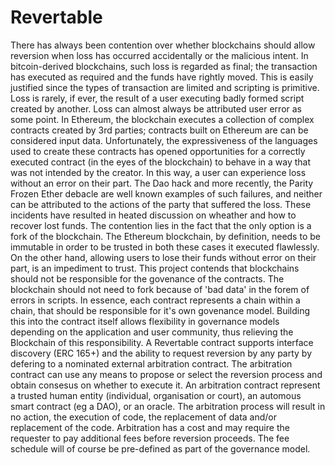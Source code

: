 # Revertable
There has always been contention over whether blockchains should allow reversion when loss has occurred accidentally or the malicious intent.  In bitcoin-derived blockchains, such loss is regarded as final; the transaction has executed as required and the funds have rightly moved.  This is easily justified since the types of transaction are limited and scripting is primitive.  Loss is rarely, if ever, the result of a user executing badly formed script created by another.  Loss can almost always be attributed user error as some point.
In Ethereum, the blockchain executes a collection of complex contracts created by 3rd parties; contracts built on Ethereum are can be considered input data. Unfortunately, the expressiveness of the languages used to create these contracts has opened opportunities for a correctly executed contract (in the eyes of the blockchain) to behave in a way that was not intended by the creator.  In this way, a user can experience loss without an error on their part. 
The Dao hack and more recently, the Parity Frozen Ether debacle are well known examples of such failures, and neither can be attributed to the actions of the party that suffered the loss. These incidents have resulted in heated discussion on wheather and how to recover lost funds.  The contention lies in the fact that the only option is a fork of the blockchain. The Ethereum blockchain, by definition, needs to be immutable in order to be trusted in both these cases it executed flawlessly.  On the other hand, allowing users to lose their funds without error on their part, is an impediment to trust.
This project contends that blockchains should not be responsible for the govenance of the contracts. The blockchain should not need to fork because of 'bad data' in the forem of errors in scripts.  In essence, each contract represents a chain within a chain, that should be responsible for it's own govenance model.  Building this into the contract itself allows flexibility in governance models depending on the application and user community, thus relieving the Blockchain of this responsibility. 
A Revertable contract supports interface discovery (ERC 165+) and the ability to request reversion by any party by defering to a nominated external arbitration contract.  The arbitration contract can use any means to propose or select the reversion process and obtain consesus on whether to execute it.
An arbitration contract represent a trusted human entity (individual, organisation or court), an automous smart contract (eg a DAO), or an oracle.
The arbitration process will result in no action, the execution of code, the replacement of data and/or replacement of the code.
Arbitration has a cost and may require the requester to pay additional fees before reversion proceeds.  The fee schedule will of course be pre-defined as part of the governance model. 
